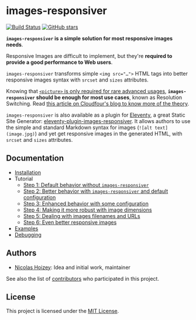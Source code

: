 # images-responsiver

[![Build Status](https://travis-ci.org/nhoizey/images-responsiver.svg?branch=main)](https://travis-ci.org/nhoizey/images-responsiver)
[![GitHub stars](https://img.shields.io/github/stars/nhoizey/images-responsiver.svg?style=social)](https://github.com/nhoizey/images-responsiver/stargazers)

**`images-responsiver` is a simple solution for most responsive images needs**.

Responsive Images are difficult to implement, but they're **required to provide a good performance to Web users**.

`images-responsiver` transforms simple `<img src="…">` HTML tags into better responsive images syntax with `srcset` and `sizes` attributes.

Knowing that [`<picture>` is only required for rare advanced usages](https://cloudfour.com/thinks/dont-use-picture-most-of-the-time/), **`images-responsiver` should be enough for most use cases**, known as Resolution Switching. Read [this article on Cloudfour's blog to know more of the theory](https://cloudfour.com/thinks/responsive-images-the-simple-way/).

`images-responsiver` is also available as a plugin for [Eleventy](https://www.11ty.dev/), a great Static Site Generator: [eleventy-plugin-images-responsiver](https://github.com/nhoizey/eleventy-plugin-images-responsiver). It allows authors to use the simple and standard Markdown syntax for images (`![alt text](image.jpg)`) and yet get responsive images in the generated HTML, with `srcset` and `sizes` attributes.

## Documentation

- [Installation](https://nhoizey.github.io/images-responsiver/installation.html)
- Tutorial
  - [Step 1: Default behavior without `images-responsiver`](https://nhoizey.github.io/images-responsiver/tutorial-01-without-images-responsiver.html)
  - [Step 2: Better behavior with `images-responsiver` and default configuration](https://nhoizey.github.io/images-responsiver/tutorial-02-images-responsiver-default.html)
  - [Step 3: Enhanced behavior with some configuration](https://nhoizey.github.io/images-responsiver/tutorial-03-images-responsiver-simple-configuration.html)
  - [Step 4: Making it more robust with image dimensions](https://nhoizey.github.io/images-responsiver/tutorial-04-images-dimensions.html)
  - [Step 5: Dealing with images filenames and URLs](https://nhoizey.github.io/images-responsiver/tutorial-05-images-urls.html)
  - [Step 6: Even better responsive images](https://nhoizey.github.io/images-responsiver/tutorial-06-even-better-responsive-images.html)
- [Examples](https://nhoizey.github.io/images-responsiver/examples.html)
- [Debugging](https://nhoizey.github.io/images-responsiver/debugging.html)

## Authors

- [Nicolas Hoizey](https://github.com/nhoizey): Idea and initial work, maintainer

See also the list of [contributors](https://github.com/nhoizey/images-responsiver/contributors) who participated in this project.

## License

This project is licensed under the [MIT License](LICENSE.md).
